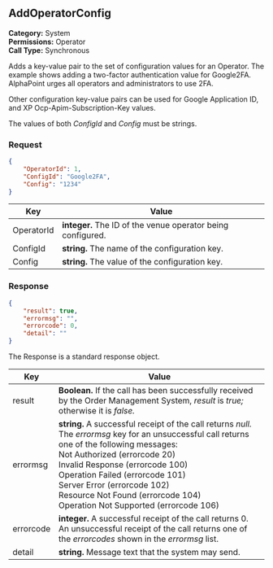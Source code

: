 ## AddOperatorConfig

**Category:** System<br />**Permissions:** Operator<br />**Call Type:** Synchronous

Adds a key-value pair to the set of configuration values for an Operator. The example shows adding a two-factor authentication value for Google2FA. AlphaPoint urges all operators and administrators to use 2FA.

Other configuration key-value pairs can be used for Google Application ID, and XP Ocp-Apim-Subscription-Key values.

The values of both *ConfigId* and *Config* must be strings.

### Request

```json
{
    "OperatorId": 1,
    "ConfigId": "Google2FA",
    "Config": "1234"
}
```

| Key        | Value                                                       |
| ---------- | ----------------------------------------------------------- |
| OperatorId | **integer.** The ID of the venue operator being configured. |
| ConfigId   | **string.** The name of the configuration key.              |
| Config     | **string.** The value of the configuration key.             |

### Response

```json
{
    "result": true,
    "errormsg": "",
    "errorcode": 0,
    "detail": ""
}
```
The Response is a standard response object.

| Key       | Value                                                        |
| --------- | ------------------------------------------------------------ |
| result    | **Boolean.** If the call has been successfully received by the Order Management System, *result* is *true;* otherwise it is *false.* |
| errormsg  | **string.** A successful receipt of the call returns *null.* The *errormsg* key for an unsuccessful call returns one of the following messages:<br />Not Authorized (errorcode 20)<br />Invalid Response (errorcode 100)<br />Operation Failed (errorcode 101)<br />Server Error (errorcode 102)<br />Resource Not Found (errorcode 104)<br />Operation Not Supported (errorcode 106) |
| errorcode | **integer.** A successful receipt of the call returns 0. An unsuccessful receipt of the call returns one of the *errorcodes* shown in the *errormsg* list. |
| detail    | **string.** Message text that the system may send.           |
